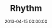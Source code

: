 ---
layout: series
series: "Rhythm"
permalink: "/rhythm/"
title: "Rhythm"
date: 2013-04-15 00:00:00
endDate: 2013-05-12 00:00:00
description: "God has plenty to teach us about creating goodness out of chaos. So we're spending four weeks learning to carve sweet, freedom-bringing rhythm from everyday noise."
src: "http://s3.amazonaws.com/crossroads-media/images/legacy/content/190x110_RHYTHM.jpg"
---